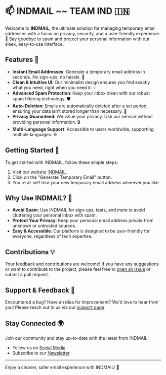 # 📫 INDMAIL ~~ TEAM IND 🇮🇳

Welcome to **INDMAIL**, the ultimate solution for managing temporary email addresses with a focus on privacy, security, and a user-friendly experience. 🌟 Say goodbye to spam and protect your personal information with our sleek, easy-to-use interface.

## Features 🚀

- **Instant Email Addresses**: Generate a temporary email address in seconds. No sign-ups, no hassle. 💌
- **Clean & Intuitive UI**: Our minimalist design ensures you find exactly what you need, right when you need it. 💡
- **Advanced Spam Protection**: Keep your inbox clean with our robust spam filtering technology. 🛡️
- **Auto-Deletion**: Emails are automatically deleted after a set period, ensuring your data isn't stored longer than necessary. 🔄
- **Privacy Guaranteed**: We value your privacy. Use our service without providing personal information. 🔒
- **Multi-Language Support**: Accessible to users worldwide, supporting multiple languages. 🌐

## Getting Started 🌈

To get started with INDMAIL, follow these simple steps:

1. Visit our website [INDMAIL](#).
2. Click on the "Generate Temporary Email" button.
3. You're all set! Use your new temporary email address wherever you like.

## Why Use INDMAIL? 🤔

- **Avoid Spam**: Use INDMAIL for sign-ups, tests, and more to avoid cluttering your personal inbox with spam.
- **Protect Your Privacy**: Keep your personal email address private from unknown or untrusted sources.
- **Easy & Accessible**: Our platform is designed to be user-friendly for everyone, regardless of tech expertise.

## Contributions 💡

Your feedback and contributions are welcome! If you have any suggestions or want to contribute to the project, please feel free to [open an issue](#) or submit a pull request.

## Support & Feedback 📢

Encountered a bug? Have an idea for improvement? We'd love to hear from you! Please reach out to us via our [support page](#).

## Stay Connected 🌍

Join our community and stay up-to-date with the latest from INDMAIL:

- Follow us on [Social Media](#)
- Subscribe to our [Newsletter](#)

---

Enjoy a cleaner, safer email experience with INDMAIL! 🎉